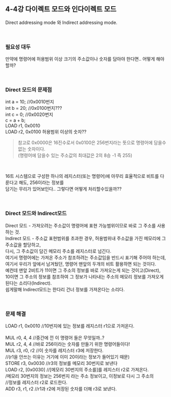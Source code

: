 ## 4-4강 다이렉트 모드와 인다이렉트 모드
Direct addressing mode 와 Indirect addressing mode.

<br>

### 필요성 대두
만약에 명령어에 허용범위 이상 크기의 주소값이나 숫자를 담아야 한다면.. 어떻게 해야할까?

<br>

### Direct 모드의 문제점
int a = 10;		//0x0010번지<br>
int b = 20;		//0x0100번지???<br>
int c = 0;		//0x0020번지<br>
c = a + b;<br>
LOAD r1, 0x0010<br>
LOAD r2, 0x0100 허용범위 이상의 숫자??<br>
>참고로 0x0000은 16진수로서 0x0100은 256번지라는 뜻으로 명령어에 담을수 없는 숫자이다.<br>
(명령어에 담을수 있는 주소값의 최대값은 2의 8승 -1 즉 255)<br>

<br>

16트 시스템으로 구성한 하나의 레지스터(또는 명령어)에 아무리 효율적으로 비트를 다룬다고 해도, 256이라는 정보를 <br>
담기는 무리가 있어보인다.. 그렇다면 어떻게 처리할수있을까??<br>

<br>

### Direct 모드와 Indirect모드
Direct 모드 - 가져오려는 주소값이 명령어에 표현 가능범위이므로 바로 그 주소를 사용하는 것.<br>
Indirect 모드 - 주소값 표현범위를 초과한 경우, 허용범위내 주소값을 가진 메모리에 그 주소값을 할당하고,<br>
다시, 그 주소값이 담긴 메모리 주소를 레지스터로 넘긴다.<br>
여기서 명령어에는 가져온 주소가 참조하려는 주소값임을 반드시 표기해 주어야 하는데,<br>
여기서 우리가 앞에서 남겨뒀던, 명령어 맨앞의 두개의 비트 활용하면 되는 것이다.<br>
예컨데 맨앞 2비트가 11이면 그 주소의 정보를 바로 가져오는게 되는 것이고(Direct), <br>
10이면 그 주소의 정보를 참조하여 그 정보가 나타내는 주소의 메모리 정보를 가져오게 된다는 소리다(Indirect).<br>
쉽게말해 Indirect모드는 한다리 건너 정보를 가져온다는 소리다.<br>

<br>

### 문제 해결
LOAD r1, 0x0010		//10번지에 있는 정보를 레지스터 r1으로 가저온다.<br>
<br>
MUL r0, 4, 4		//중간에 낀 이 명령어 들은 무엇일까..?<br>
MUL r2, 4, 4		//바로 256이라는 숫자를 만들기 위한 명령어들이다!<br>
MUL r3, r0, r2		//이 숫자를 레지스터 r3에 저장한다.<br>
			//(r1을 안쓰는 이유는 거기에 이미 20이라는 정보가 들어있기 때문)<br>
STORE r3, 0x0030	//r3의 정보를 메모리 30번지로 보낸다<br>
LOAD r2, [0x0030]	//[메모리 30번지의 주소를]를 레지스터 r2로 가져온다.<br>
			/메모리 30번지의 정보는 256번지 라는 주소 정보이고, 이정보로 다시 그 주소의<br>
			//정보를 레지스터 r2로 로드한다.<br>
ADD r3, r1, r2		//r1과 r2에 저장된 숫자를 더해 r3로 보낸다.<br> 
